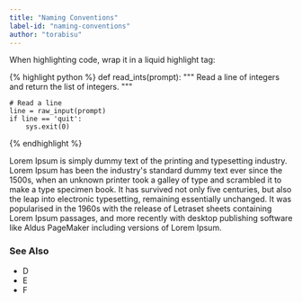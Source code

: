 ```yaml
---
title: "Naming Conventions"
label-id: "naming-conventions"
author: "torabisu"
---
```


When highlighting code, wrap it in a liquid highlight tag:

{% highlight python %}
def read_ints(prompt):
    """
    Read a line of integers and return the list of integers.
    """

    # Read a line
    line = raw_input(prompt)
    if line == 'quit': 
        sys.exit(0)
{% endhighlight %}

Lorem Ipsum is simply dummy text of the printing and typesetting industry. Lorem Ipsum has been the industry's standard dummy text ever since the 1500s, when an unknown printer took a galley of type and scrambled it to make a type specimen book. It has survived not only five centuries, but also the leap into electronic typesetting, remaining essentially unchanged. It was popularised in the 1960s with the release of Letraset sheets containing Lorem Ipsum passages, and more recently with desktop publishing software like Aldus PageMaker including versions of Lorem Ipsum.

### See Also

- D
- E
- F 